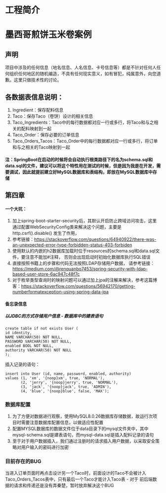 # 工程简介

# 墨西哥煎饼玉米卷案例
## 声明
项目中涉及的任何信息（地名信息、人名信息、卡号信息等）都是不针对任何人任何组织任何地区的随机编造，不具有任何现实意义，如有冒犯，纯属意外，向您道歉。这里只做技术性的讨论。

## 各数据表信息说明：
1. Ingredient：保存配料信息
2. Taco：保存Taco（卷饼）设计的相关信息
3. Taco_Ingredients：Taco中的每行数据都对应一行或多行，将Taco和与之相关的配料映射到一起
4. Taco_Order：保存必要的订单信息
5. Taco_Orders_Tacos：Taco_Order中的每行数据都对应一行或多行，将订单和与之相关的Taco映射到一起
#### 注：SpringBoot在启动的时候将会自动执行根类路径下的名为schema.sql和data.sql的文件，建议可以将这个特性用在测试的时候，但是因为我是在开发，需要调试，因此就提前建立好MySQL数据库和表结构，即放在MySQL数据库中存储

## 第四章
#### 一个大坑：
1. 加上spring-boot-starter-security后，其默认开启防止跨域访问攻击，这里通过配置WebSecurityConfig类来解决这个问题，主要是
http.csrf().disable() 发生了作用，
2. 参考链接：https://stackoverflow.com/questions/64940922/there-was-an-unexpected-error-type-forbidden-status-403-forbiden
3. 使用默认的内嵌的h2数据库加载时位于resources的schema.sql和data.sql文件，要注意不能加#注释，
否则会出现启动时初始化数据库执行SQL错误
4. 直接按照书籍上的步骤和代码无法按照LDAP存储用户数据，
请参考链接：https://medium.com/@renquanbo7453/spring-security-with-ldap-based-user-store-6ac947c48f7c
5. 对于枚举类型查询时的映射问题可以通过加上jpa的注解来解决，参考这篇博客：https://stackoverflow.com/questions/56942170/getting-numberformatexception-using-spring-data-jpa
#### 备忘录信息
##### 以JDBC的方式存储用户信息 - 数据库中的建表语句
```
create table if not exists User (
id identity,
NAME VARCHAR(50) NOT NULL,
PASSWORD VARCHAR(50) NOT NULL,
enabled BOOL NOT NULL,
authority VARCHAR(50) NOT NULL
);
```
插入记录的语句：
```
insert into User (id, name, password, enabled, authority)
values (1, 'xm', '{noop}xm', true, 'NORMAL'),
       (2, 'jerry', '{noop}jerry', true, 'NORMAL'),
       (3, 'jack', '{noop}jack', true, 'ADMIN'),
       (4, 'blue', '{noop}blue', false, 'MAX');
```
### 数据库配置
1. 为了方便对数据进行观察，使用MySQL8.0.26数据库存储数据，故运行次项目时需要注意数据库配置信息，以做适应性配置
2. 配置MYSQL数据库的数据文件位于data目录下的mysql文件夹中，其中mysql-schema.sql是建表语句，而mysql-data.sql是插入配料记录的语句
3. 至于对于用户数据插入，我们通过注册时的请求插入用户数据，以采取安全策略对用户输入的密码进行加密

### 目前存在的BUG
当进入订单页面时再点击设计另一个Taco时，前面设计的Taco不会被计入
Taco_Orders_Tacos表中，只有最后一个Taco才能计入Taco表 - 对于
前后端数据的请求和传递还是没有弄秦楚，暂时放弃解决这个BUG